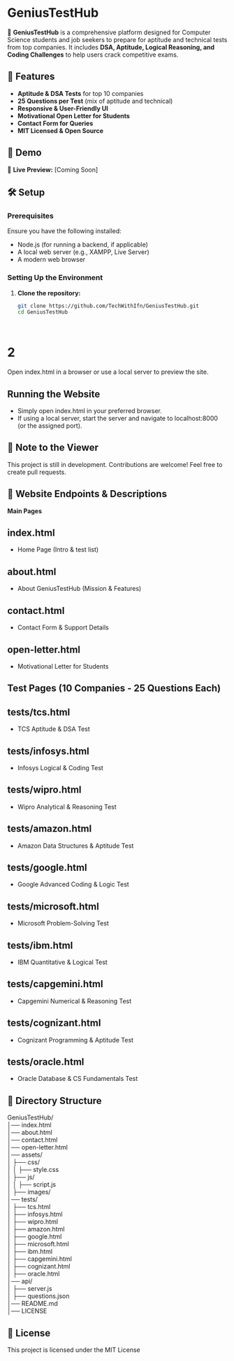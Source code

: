 # GeniusTestHub  

🚀 **GeniusTestHub** is a comprehensive platform designed for Computer Science students and job seekers to prepare for aptitude and technical tests from top companies. It includes **DSA, Aptitude, Logical Reasoning, and Coding Challenges** to help users crack competitive exams.  

## 📌 Features  
-  **Aptitude & DSA Tests** for top 10 companies  
-  **25 Questions per Test** (mix of aptitude and technical)  
-  **Responsive & User-Friendly UI**  
-  **Motivational Open Letter for Students**  
-  **Contact Form for Queries**  
-  **MIT Licensed & Open Source**  

## 🎥 Demo  
🚀 **Live Preview:** [Coming Soon]  

## 🛠️ Setup  

### **Prerequisites**  
Ensure you have the following installed:  
- Node.js (for running a backend, if applicable)  
- A local web server (e.g., XAMPP, Live Server)  
- A modern web browser  

### **Setting Up the Environment**  
1. **Clone the repository:**  
   ```sh
   git clone https://github.com/TechWithIfn/GeniusTestHub.git
   cd GeniusTestHub




# 2

Open index.html in a browser or use a local server to preview the site.


## Running the Website

- Simply open index.html in your preferred browser.
- If using a local server, start the server and navigate to localhost:8000 (or the assigned port).

## 📢 Note to the Viewer

This project is still in development.
Contributions are welcome! Feel free to create pull requests.


## 📌 Website Endpoints & Descriptions

**Main Pages**

## index.html
- Home Page (Intro & test list)
## about.html
- About GeniusTestHub (Mission & Features)
## contact.html
 - Contact Form & Support Details
## open-letter.html
- Motivational Letter for Students


## Test Pages (10 Companies - 25 Questions Each)
 ## tests/tcs.html 

- TCS Aptitude & DSA Test
## tests/infosys.html

- Infosys Logical & Coding Test
## tests/wipro.html

- Wipro Analytical & Reasoning Test
## tests/amazon.html

- Amazon Data Structures & Aptitude Test
## tests/google.html

- Google Advanced Coding & Logic Test
## tests/microsoft.html

- Microsoft Problem-Solving Test
## tests/ibm.html

- IBM Quantitative & Logical Test
## tests/capgemini.html

- Capgemini Numerical & Reasoning Test
## tests/cognizant.html

- Cognizant Programming & Aptitude Test
## tests/oracle.html

- Oracle Database & CS Fundamentals Test

## 📂 Directory Structure

GeniusTestHub/                  
│── index.html                   
│── about.html                 
│── contact.html               
│── open-letter.html            
│── assets/                      
│   ├── css/                   
│   │   ├── style.css           
│   ├── js/                     
│   │   ├── script.js           
│   ├── images/             
│── tests/                      
│   ├── tcs.html              
│   ├── infosys.html           
│   ├── wipro.html              
│   ├── amazon.html              
│   ├── google.html              
│   ├── microsoft.html          
│   ├── ibm.html                
│   ├── capgemini.html            
│   ├── cognizant.html         
│   ├── oracle.html            
│── api/                         
│   ├── server.js              
│   ├── questions.json         
│── README.md                     
│── LICENSE         




## 📜 License

This project is licensed under the MIT License 



